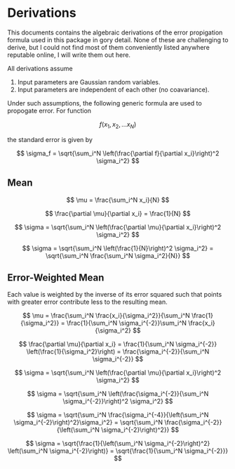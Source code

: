 # Derivations

This documents contains the algebraic derivations of the error propigation formula used in this package in gory detail.  None of these are challenging to derive, but I could not find most of them conveniently listed anywhere reputable online, I will write them out here.

All derivations assume 
1. Input parameters are Gaussian random variables.
2. Input parameters are independent of each other (no coavariance).

Under such assumptions, the following generic formula are used to propogate error.  For function 

$$ f(x_1, x_2, ... x_N) $$

the standard error is given by

$$ \sigma_f = \sqrt{\sum_i^N \left(\frac{\partial f}{\partial x_i}\right)^2 \sigma_i^2} $$

## Mean

$$ \mu = \frac{\sum_i^N x_i}{N} $$

$$ \frac{\partial \mu}{\partial x_i} = \frac{1}{N} $$

$$ \sigma = \sqrt{\sum_i^N \left(\frac{\partial \mu}{\partial x_i}\right)^2 \sigma_i^2} $$

$$ \sigma = \sqrt{\sum_i^N \left(\frac{1}{N}\right)^2 \sigma_i^2} = \sqrt{\sum_i^N \frac{\sum_i^N \sigma_i^2}{N}} $$

## Error-Weighted Mean
Each value is weighted by the inverse of its error squared such that points with greater error contribute less to the resulting mean.

$$ \mu = \frac{\sum_i^N \frac{x_i}{\sigma_i^2}}{\sum_i^N \frac{1}{\sigma_i^2}} = \frac{1}{\sum_i^N \sigma_i^{-2}}\sum_i^N \frac{x_i}{\sigma_i^2} $$

$$ \frac{\partial \mu}{\partial x_i} = \frac{1}{\sum_i^N \sigma_i^{-2}} \left(\frac{1}{\sigma_i^2}\right)  = \frac{\sigma_i^{-2}}{\sum_i^N \sigma_i^{-2}} $$

$$ \sigma = \sqrt{\sum_i^N \left(\frac{\partial \mu}{\partial x_i}\right)^2 \sigma_i^2} $$

$$ \sigma = \sqrt{\sum_i^N \left(\frac{\sigma_i^{-2}}{\sum_i^N \sigma_i^{-2}}\right)^2 \sigma_i^2} $$

$$ \sigma = \sqrt{\sum_i^N \frac{\sigma_i^{-4}}{\left(\sum_i^N \sigma_i^{-2}\right)^2}\sigma_i^2} = \sqrt{\sum_i^N \frac{\sigma_i^{-2}}{\left(\sum_i^N \sigma_i^{-2}\right)^2}} $$

$$ \sigma = \sqrt{\frac{1}{\left(\sum_i^N \sigma_i^{-2}\right)^2} \left(\sum_i^N \sigma_i^{-2}\right)} = \sqrt{\frac{1}{\sum_i^N \sigma_i^{-2}}} $$
